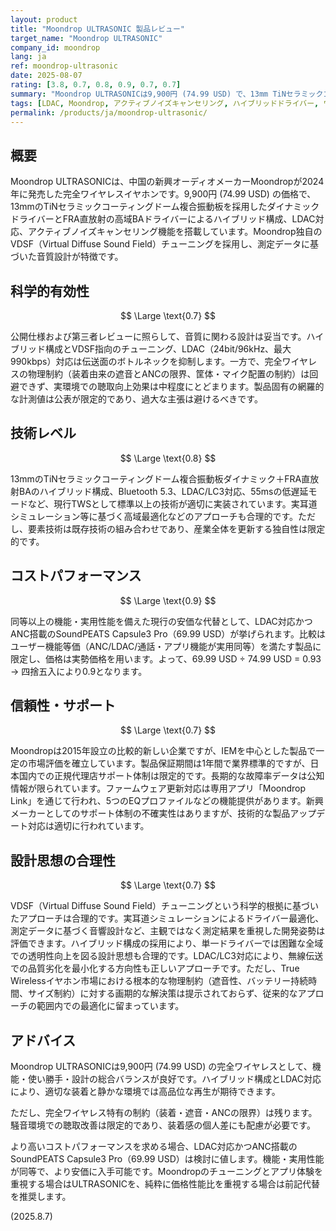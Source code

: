 ```yaml
---
layout: product
title: "Moondrop ULTRASONIC 製品レビュー"
target_name: "Moondrop ULTRASONIC"
company_id: moondrop
lang: ja
ref: moondrop-ultrasonic
date: 2025-08-07
rating: [3.8, 0.7, 0.8, 0.9, 0.7, 0.7]
summary: "Moondrop ULTRASONICは9,900円 (74.99 USD) で、13mm TiNセラミックコーティングドーム複合振動板＋FRA高域BAのハイブリッド構成、LDAC対応、ANC機能を備える完全ワイヤレスイヤホンです。公開情報と第三者レビューに整合する堅実な設計で、遮音とANCの物理的制約を踏まえると科学的有効性は中程度ですが、総合的に良好なコストパフォーマンスを示します。"
tags: [LDAC, Moondrop, アクティブノイズキャンセリング, ハイブリッドドライバー, ワイヤレスイヤホン, 完全ワイヤレスイヤホン]
permalink: /products/ja/moondrop-ultrasonic/
---
```

## 概要

Moondrop ULTRASONICは、中国の新興オーディオメーカーMoondropが2024年に発売した完全ワイヤレスイヤホンです。9,900円 (74.99 USD) の価格で、13mmのTiNセラミックコーティングドーム複合振動板を採用したダイナミックドライバーとFRA直放射の高域BAドライバーによるハイブリッド構成、LDAC対応、アクティブノイズキャンセリング機能を搭載しています。Moondrop独自のVDSF（Virtual Diffuse Sound Field）チューニングを採用し、測定データに基づいた音質設計が特徴です。

## 科学的有効性

$$ \Large \text{0.7} $$

公開仕様および第三者レビューに照らして、音質に関わる設計は妥当です。ハイブリッド構成とVDSF指向のチューニング、LDAC（24bit/96kHz、最大990kbps）対応は伝送面のボトルネックを抑制します。一方で、完全ワイヤレスの物理制約（装着由来の遮音とANCの限界、筐体・マイク配置の制約）は回避できず、実環境での聴取向上効果は中程度にとどまります。製品固有の網羅的な計測値は公表が限定的であり、過大な主張は避けるべきです。

## 技術レベル

$$ \Large \text{0.8} $$

13mmのTiNセラミックコーティングドーム複合振動板ダイナミック＋FRA直放射BAのハイブリッド構成、Bluetooth 5.3、LDAC/LC3対応、55msの低遅延モードなど、現行TWSとして標準以上の技術が適切に実装されています。実耳道シミュレーション等に基づく高域最適化などのアプローチも合理的です。ただし、要素技術は既存技術の組み合わせであり、産業全体を更新する独自性は限定的です。

## コストパフォーマンス

$$ \Large \text{0.9} $$

同等以上の機能・実用性能を備えた現行の安価な代替として、LDAC対応かつANC搭載のSoundPEATS Capsule3 Pro（69.99 USD）が挙げられます。比較はユーザー機能等価（ANC/LDAC/通話・アプリ機能が実用同等）を満たす製品に限定し、価格は実勢価格を用います。よって、69.99 USD ÷ 74.99 USD = 0.93 → 四捨五入により0.9となります。

## 信頼性・サポート

$$ \Large \text{0.7} $$

Moondropは2015年設立の比較的新しい企業ですが、IEMを中心とした製品で一定の市場評価を確立しています。製品保証期間は1年間で業界標準的ですが、日本国内での正規代理店サポート体制は限定的です。長期的な故障率データは公知情報が限られています。ファームウェア更新対応は専用アプリ「Moondrop Link」を通じて行われ、5つのEQプロファイルなどの機能提供があります。新興メーカーとしてのサポート体制の不確実性はありますが、技術的な製品アップデート対応は適切に行われています。

## 設計思想の合理性

$$ \Large \text{0.7} $$

VDSF（Virtual Diffuse Sound Field）チューニングという科学的根拠に基づいたアプローチは合理的です。実耳道シミュレーションによるドライバー最適化、測定データに基づく音響設計など、主観ではなく測定結果を重視した開発姿勢は評価できます。ハイブリッド構成の採用により、単一ドライバーでは困難な全域での透明性向上を図る設計思想も合理的です。LDAC/LC3対応により、無線伝送での品質劣化を最小化する方向性も正しいアプローチです。ただし、True Wirelessイヤホン市場における根本的な物理制約（遮音性、バッテリー持続時間、サイズ制約）に対する画期的な解決策は提示されておらず、従来的なアプローチの範囲内での最適化に留まっています。

## アドバイス

Moondrop ULTRASONICは9,900円 (74.99 USD) の完全ワイヤレスとして、機能・使い勝手・設計の総合バランスが良好です。ハイブリッド構成とLDAC対応により、適切な装着と静かな環境では高品位な再生が期待できます。

ただし、完全ワイヤレス特有の制約（装着・遮音・ANCの限界）は残ります。騒音環境での聴取改善は限定的であり、装着感の個人差にも配慮が必要です。

より高いコストパフォーマンスを求める場合、LDAC対応かつANC搭載のSoundPEATS Capsule3 Pro（69.99 USD）は検討に値します。機能・実用性能が同等で、より安価に入手可能です。Moondropのチューニングとアプリ体験を重視する場合はULTRASONICを、純粋に価格性能比を重視する場合は前記代替を推奨します。

(2025.8.7)
